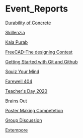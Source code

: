 # Event_Reports

[Durability of Concrete](https://github.com/ACES-GNDEC/UPLOADS/blob/main/Event%20Report%20Durability%20of%20Concrete.pdf)

[Skillenzia](https://github.com/ACES-GNDEC/UPLOADS/blob/main/EVENT%20REPORT%20-%20Skillenzia%20(1).pdf)

[Kala Purab](https://github.com/ACES-GNDEC/UPLOADS/blob/main/Kala%20Purab.pdf)

[FreeCAD-The designing Contest](https://github.com/ACES-GNDEC/UPLOADS/blob/main/Event%20Repot%20-%20FreeCAD.pdf)

[Getting Started with Git and Github](https://github.com/ACES-GNDEC/UPLOADS/blob/main/Event%20Report%20Github%20Webinar.pdf)

[Squiz Your Mind](https://github.com/ACES-GNDEC/UPLOADS/blob/main/Event%20Report%20Squiz%20Your%20Mind.pdf)

[Farewell 404](https://github.com/ACES-GNDEC/UPLOADS/blob/main/Event%20Report%20Farewell.pdf)

[Teacher's Day 2020](https://github.com/ACES-GNDEC/UPLOADS/blob/main/Event%20Report%20Teachers%20Day.pdf)

[Brains Out](https://github.com/ACES-GNDEC/UPLOADS/blob/main/Event%20Report%20Brains%20Out.pdf)

[Poster Making Competetion](https://github.com/ACES-GNDEC/UPLOADS/blob/main/PMC%20Results%20(1).pdf)

[Group Discussion](https://github.com/ACES-GNDEC/UPLOADS/blob/main/Event%20Report%20Group%20Discussion.pdf)

[Extempore](https://github.com/ACES-GNDEC/UPLOADS/blob/main/EVENT_REPORT_EXTEMPORE.pdf)
